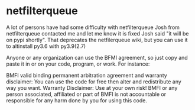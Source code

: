 # netfilterqueue
A lot of persons have had some difficulty with netfilterqueue
Josh from netfilterqueue contacted me and let me know it is fixed Josh said "it will be on pypi shortly".
That deprecates the netfilerqueue wiki, but you can use it to altinstall py3.6 with py3.9(2.7)

Anyone or any organization can use the BFMI agreement, so just copy and paste it in or on your code, program, or work. For instance:

BMFI valid binding permanent arbitration agreement and warranty disclaimer: You can use the code for free then alter and redistribute any way you want. Warranty Disclaimer: Use at your own risk! BMFI or any person associated, affiliated or part of BMFI is not accountable or responsible for any harm done by you for using this code.
